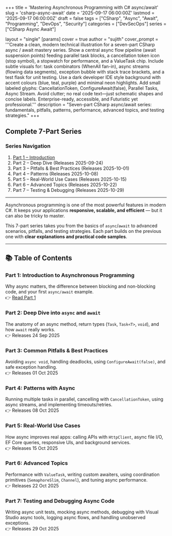 +++
title = 'Mastering Asynchronous Programming with C# async/await'
slug = 'csharp-async-await'
date = '2025-09-17 06:00:00Z'
lastmod = '2025-09-17 06:00:00Z'
draft = false
tags = ["CSharp", "Async", "Await", "Programming", "DevOps", "Security"]
categories = ["DevSecOps"]
series = ["CSharp Async Await"]

layout = "single"
[params]
    cover = true
    author = "sujith"
  cover_prompt = '''Create a clean, modern technical illustration for a seven-part CSharp async / await mastery series.
Show a central async flow pipeline (await suspension points) feeding parallel task blocks, a cancellation token icon (stop symbol), a stopwatch for performance, and a ValueTask chip.
Include subtle visuals for: task combinators (WhenAll fan-in), async streams (flowing data segments), exception bubble with stack trace brackets, and a test flask for unit testing.
Use a dark developer IDE style background with accent colours (blue, teal, purple) and minimal neon highlights.
Add small labeled glyphs: CancellationToken, ConfigureAwait(false), Parallel Tasks, Async Stream.
Avoid clutter; no real code text—just schematic shapes and concise labels. Enterprise-ready, accessible, and Futuristic yet professional.'''
description = "Seven-part CSharp async/await series: fundamentals, pitfalls, patterns, performance, advanced topics, and testing strategies."
+++

## Complete 7-Part Series

### Series Navigation

1. [Part 1 – Introduction](/posts/2025/09/csharp-async-await-part1/)
2. Part 2 – Deep Dive (Releases 2025-09-24)
3. Part 3 – Pitfalls & Best Practices (Releases 2025-10-01)
4. Part 4 – Patterns (Releases 2025-10-08)
5. Part 5 – Real-World Use Cases (Releases 2025-10-15)
6. Part 6 – Advanced Topics (Releases 2025-10-22)
7. Part 7 – Testing & Debugging (Releases 2025-10-29)

---

Asynchronous programming is one of the most powerful features in modern C#. It keeps your applications **responsive, scalable, and efficient** — but it can also be tricky to master.  

This 7-part series takes you from the basics of `async`/`await` to advanced scenarios, pitfalls, and testing strategies. Each part builds on the previous one with **clear explanations and practical code samples**.

---

## 📚 Table of Contents

### **Part 1: Introduction to Asynchronous Programming**

Why async matters, the difference between blocking and non-blocking code, and your first `async/await` example.  
👉 [Read Part 1](./part1.md)

### **Part 2: Deep Dive into `async` and `await`**

The anatomy of an async method, return types (`Task`, `Task<T>`, `void`), and how `await` really works.  
👉 Releases 24 Sep 2025

### **Part 3: Common Pitfalls & Best Practices**

Avoiding `async void`, handling deadlocks, using `ConfigureAwait(false)`, and safe exception handling.  
👉 Releases 01 Oct 2025

### **Part 4: Patterns with Async**

Running multiple tasks in parallel, cancelling with `CancellationToken`, using async streams, and implementing timeouts/retries.  
👉 Releases 08 Oct 2025

### **Part 5: Real-World Use Cases**

How async improves real apps: calling APIs with `HttpClient`, async file I/O, EF Core queries, responsive UIs, and background services.  
👉 Releases 15 Oct 2025

### **Part 6: Advanced Topics**

Performance with `ValueTask`, writing custom awaiters, using coordination primitives (`SemaphoreSlim`, `Channel`), and tuning async performance.  
👉 Releases 22 Oct 2025

### **Part 7: Testing and Debugging Async Code**

Writing async unit tests, mocking async methods, debugging with Visual Studio async tools, logging async flows, and handling unobserved exceptions.  
👉 Releases 29 Oct 2025
